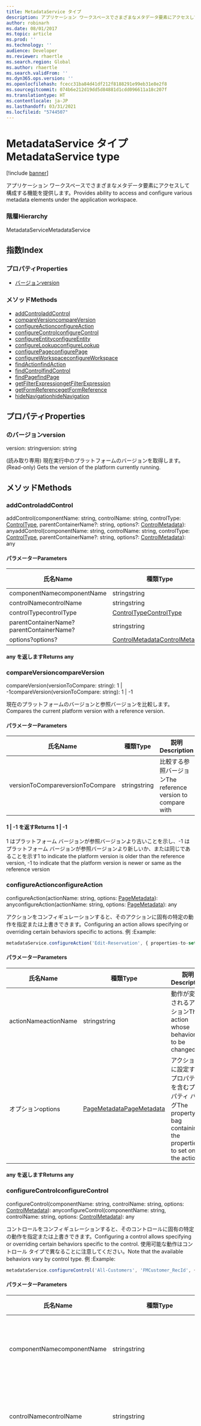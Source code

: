 ```yaml
---
title: MetadataService タイプ
description: アプリケーション ワークスペースでさまざまなメタデータ要素にアクセスして構成する機能を提供します。
author: robinarh
ms.date: 08/01/2017
ms.topic: article
ms.prod: ''
ms.technology: ''
audience: Developer
ms.reviewer: rhaertle
ms.search.region: Global
ms.author: rhaertle
ms.search.validFrom: ''
ms.dyn365.ops.version: ''
ms.openlocfilehash: fcecc31ba84d41df212f8188291e99eb31e8e2f8
ms.sourcegitcommit: 074b6e212d19dd5d84881d1cdd096611a18c207f
ms.translationtype: HT
ms.contentlocale: ja-JP
ms.lasthandoff: 03/31/2021
ms.locfileid: "5744507"
---
```

# <a name="metadataservice-type"></a><span data-ttu-id="0553f-103">MetadataService タイプ</span><span class="sxs-lookup"><span data-stu-id="0553f-103">MetadataService type</span></span>

[!include [banner](../../../../includes/banner.md)]

<span data-ttu-id="0553f-104">アプリケーション ワークスペースでさまざまなメタデータ要素にアクセスして構成する機能を提供します。</span><span class="sxs-lookup"><span data-stu-id="0553f-104">Provides ability to access and configure various metadata elements under the application workspace.</span></span>

### <a name="hierarchy"></a><span data-ttu-id="0553f-105">階層</span><span class="sxs-lookup"><span data-stu-id="0553f-105">Hierarchy</span></span>

<span data-ttu-id="0553f-106">MetadataService</span><span class="sxs-lookup"><span data-stu-id="0553f-106">MetadataService</span></span> <br>

## <a name="index"></a><span data-ttu-id="0553f-107">指数</span><span class="sxs-lookup"><span data-stu-id="0553f-107">Index</span></span>

### <a name="properties"></a><span data-ttu-id="0553f-108">プロパティ</span><span class="sxs-lookup"><span data-stu-id="0553f-108">Properties</span></span>

* [<span data-ttu-id="0553f-109">バージョン</span><span class="sxs-lookup"><span data-stu-id="0553f-109">version</span></span>](services-business-logic-services-imetadataservice.md#version)

### <a name="methods"></a><span data-ttu-id="0553f-110">メソッド</span><span class="sxs-lookup"><span data-stu-id="0553f-110">Methods</span></span>

* [<span data-ttu-id="0553f-111">addControl</span><span class="sxs-lookup"><span data-stu-id="0553f-111">addControl</span></span>](services-business-logic-services-imetadataservice.md#addcontrol)
* [<span data-ttu-id="0553f-112">compareVersion</span><span class="sxs-lookup"><span data-stu-id="0553f-112">compareVersion</span></span>](services-business-logic-services-imetadataservice.md#compareversion)
* [<span data-ttu-id="0553f-113">configureAction</span><span class="sxs-lookup"><span data-stu-id="0553f-113">configureAction</span></span>](services-business-logic-services-imetadataservice.md#configureaction)
* [<span data-ttu-id="0553f-114">configureControl</span><span class="sxs-lookup"><span data-stu-id="0553f-114">configureControl</span></span>](services-business-logic-services-imetadataservice.md#configurecontrol)
* [<span data-ttu-id="0553f-115">configureEntity</span><span class="sxs-lookup"><span data-stu-id="0553f-115">configureEntity</span></span>](services-business-logic-services-imetadataservice.md#configureentity)
* [<span data-ttu-id="0553f-116">configureLookup</span><span class="sxs-lookup"><span data-stu-id="0553f-116">configureLookup</span></span>](services-business-logic-services-imetadataservice.md#configurelookup)
* [<span data-ttu-id="0553f-117">configurePage</span><span class="sxs-lookup"><span data-stu-id="0553f-117">configurePage</span></span>](services-business-logic-services-imetadataservice.md#configurepage)
* [<span data-ttu-id="0553f-118">configureWorkspace</span><span class="sxs-lookup"><span data-stu-id="0553f-118">configureWorkspace</span></span>](services-business-logic-services-imetadataservice.md#configureworkspace)
* [<span data-ttu-id="0553f-119">findAction</span><span class="sxs-lookup"><span data-stu-id="0553f-119">findAction</span></span>](services-business-logic-services-imetadataservice.md#findaction)
* [<span data-ttu-id="0553f-120">findControl</span><span class="sxs-lookup"><span data-stu-id="0553f-120">findControl</span></span>](services-business-logic-services-imetadataservice.md#findcontrol)
* [<span data-ttu-id="0553f-121">findPage</span><span class="sxs-lookup"><span data-stu-id="0553f-121">findPage</span></span>](services-business-logic-services-imetadataservice.md#findpage)
* [<span data-ttu-id="0553f-122">getFilterExpression</span><span class="sxs-lookup"><span data-stu-id="0553f-122">getFilterExpression</span></span>](services-business-logic-services-imetadataservice.md#getfilterexpression)
* [<span data-ttu-id="0553f-123">getFormReference</span><span class="sxs-lookup"><span data-stu-id="0553f-123">getFormReference</span></span>](services-business-logic-services-imetadataservice.md#getformreference)
* [<span data-ttu-id="0553f-124">hideNavigation</span><span class="sxs-lookup"><span data-stu-id="0553f-124">hideNavigation</span></span>](services-business-logic-services-imetadataservice.md#hidenavigation)

## <a name="properties"></a><span data-ttu-id="0553f-125">プロパティ</span><span class="sxs-lookup"><span data-stu-id="0553f-125">Properties</span></span>

### <a name="version"></a><span data-ttu-id="0553f-126">のバージョン</span><span class="sxs-lookup"><span data-stu-id="0553f-126">version</span></span>

<span data-ttu-id="0553f-127">version: string</span><span class="sxs-lookup"><span data-stu-id="0553f-127">version: string</span></span>

<span data-ttu-id="0553f-128">(読み取り専用) 現在実行中のプラットフォームのバージョンを取得します。</span><span class="sxs-lookup"><span data-stu-id="0553f-128">(Read-only) Gets the version of the platform currently running.</span></span>


## <a name="methods"></a><span data-ttu-id="0553f-129">メソッド</span><span class="sxs-lookup"><span data-stu-id="0553f-129">Methods</span></span>

### <a name="addcontrol"></a><span data-ttu-id="0553f-130">addControl</span><span class="sxs-lookup"><span data-stu-id="0553f-130">addControl</span></span>


<span data-ttu-id="0553f-131">addControl(componentName: string, controlName: string, controlType: [ControlType](../modules/view-model-control-basecontrol-icontrol.md#controltype), parentContainerName?: string, options?: [ControlMetadata](view-model-control-basecontrol-icontrol-icontrolmetadata.md)): any</span><span class="sxs-lookup"><span data-stu-id="0553f-131">addControl(componentName: string, controlName: string, controlType: [ControlType](../modules/view-model-control-basecontrol-icontrol.md#controltype), parentContainerName?: string, options?: [ControlMetadata](view-model-control-basecontrol-icontrol-icontrolmetadata.md)): any</span></span>




#### <a name="parameters"></a><span data-ttu-id="0553f-132">パラメーター</span><span class="sxs-lookup"><span data-stu-id="0553f-132">Parameters</span></span>

| <span data-ttu-id="0553f-133">氏名</span><span class="sxs-lookup"><span data-stu-id="0553f-133">Name</span></span> | <span data-ttu-id="0553f-134">種類</span><span class="sxs-lookup"><span data-stu-id="0553f-134">Type</span></span> | <span data-ttu-id="0553f-135">説明</span><span class="sxs-lookup"><span data-stu-id="0553f-135">Description</span></span> |
| ---- | ---- | ----------- |
| <span data-ttu-id="0553f-136">componentName</span><span class="sxs-lookup"><span data-stu-id="0553f-136">componentName</span></span>|<span data-ttu-id="0553f-137">string</span><span class="sxs-lookup"><span data-stu-id="0553f-137">string</span></span>||
| <span data-ttu-id="0553f-138">controlName</span><span class="sxs-lookup"><span data-stu-id="0553f-138">controlName</span></span>|<span data-ttu-id="0553f-139">string</span><span class="sxs-lookup"><span data-stu-id="0553f-139">string</span></span>||
| <span data-ttu-id="0553f-140">controlType</span><span class="sxs-lookup"><span data-stu-id="0553f-140">controlType</span></span>|[<span data-ttu-id="0553f-141">ControlType</span><span class="sxs-lookup"><span data-stu-id="0553f-141">ControlType</span></span>](../modules/view-model-control-basecontrol-icontrol.md#controltype)||
| <span data-ttu-id="0553f-142">parentContainerName?</span><span class="sxs-lookup"><span data-stu-id="0553f-142">parentContainerName?</span></span>|<span data-ttu-id="0553f-143">string</span><span class="sxs-lookup"><span data-stu-id="0553f-143">string</span></span>||
| <span data-ttu-id="0553f-144">options?</span><span class="sxs-lookup"><span data-stu-id="0553f-144">options?</span></span>|[<span data-ttu-id="0553f-145">ControlMetadata</span><span class="sxs-lookup"><span data-stu-id="0553f-145">ControlMetadata</span></span>](view-model-control-basecontrol-icontrol-icontrolmetadata.md)||

#### <a name="returns-any"></a><span data-ttu-id="0553f-146">any を返します</span><span class="sxs-lookup"><span data-stu-id="0553f-146">Returns any</span></span>

### <a name="compareversion"></a><span data-ttu-id="0553f-147">compareVersion</span><span class="sxs-lookup"><span data-stu-id="0553f-147">compareVersion</span></span>


<span data-ttu-id="0553f-148">compareVersion(versionToCompare: string): 1 &#124; -1</span><span class="sxs-lookup"><span data-stu-id="0553f-148">compareVersion(versionToCompare: string): 1 &#124; -1</span></span>

<span data-ttu-id="0553f-149">現在のプラットフォームのバージョンと参照バージョンを比較します。</span><span class="sxs-lookup"><span data-stu-id="0553f-149">Compares the current platform version with a reference version.</span></span>


#### <a name="parameters"></a><span data-ttu-id="0553f-150">パラメーター</span><span class="sxs-lookup"><span data-stu-id="0553f-150">Parameters</span></span>

| <span data-ttu-id="0553f-151">氏名</span><span class="sxs-lookup"><span data-stu-id="0553f-151">Name</span></span> | <span data-ttu-id="0553f-152">種類</span><span class="sxs-lookup"><span data-stu-id="0553f-152">Type</span></span> | <span data-ttu-id="0553f-153">説明</span><span class="sxs-lookup"><span data-stu-id="0553f-153">Description</span></span> |
| ---- | ---- | ----------- |
| <span data-ttu-id="0553f-154">versionToCompare</span><span class="sxs-lookup"><span data-stu-id="0553f-154">versionToCompare</span></span>|<span data-ttu-id="0553f-155">string</span><span class="sxs-lookup"><span data-stu-id="0553f-155">string</span></span>|<span data-ttu-id="0553f-156">比較する参照バージョン</span><span class="sxs-lookup"><span data-stu-id="0553f-156">The reference version to compare with</span></span>|

#### <a name="returns-1-124--1"></a><span data-ttu-id="0553f-157">1 &#124; -1 を返す</span><span class="sxs-lookup"><span data-stu-id="0553f-157">Returns 1 &#124; -1</span></span>
<span data-ttu-id="0553f-158">1 はプラットフォーム バージョンが参照バージョンより古いことを示し、-1 はプラットフォーム バージョンが参照バージョンより新しいか、または同じであることを示す</span><span class="sxs-lookup"><span data-stu-id="0553f-158">1 to indicate the platform version is older than the reference version, -1 to indicate that the platform version is newer or same as the reference version</span></span>

### <a name="configureaction"></a><span data-ttu-id="0553f-159">configureAction</span><span class="sxs-lookup"><span data-stu-id="0553f-159">configureAction</span></span>


<span data-ttu-id="0553f-160">configureAction(actionName: string, options: [PageMetadata](view-model-ipage-ipagemetadata.md)): any</span><span class="sxs-lookup"><span data-stu-id="0553f-160">configureAction(actionName: string, options: [PageMetadata](view-model-ipage-ipagemetadata.md)): any</span></span>

<span data-ttu-id="0553f-161">アクションをコンフィギュレーションすると、そのアクションに固有の特定の動作を指定または上書きできます。</span><span class="sxs-lookup"><span data-stu-id="0553f-161">Configuring an action allows specifying or overriding certain behaviors specific to actions.</span></span>
<span data-ttu-id="0553f-162">例 :</span><span class="sxs-lookup"><span data-stu-id="0553f-162">Example:</span></span>

```javascript
metadataService.configureAction('Edit-Reservation', { properties-to-set });
```


#### <a name="parameters"></a><span data-ttu-id="0553f-163">パラメーター</span><span class="sxs-lookup"><span data-stu-id="0553f-163">Parameters</span></span>

| <span data-ttu-id="0553f-164">氏名</span><span class="sxs-lookup"><span data-stu-id="0553f-164">Name</span></span> | <span data-ttu-id="0553f-165">種類</span><span class="sxs-lookup"><span data-stu-id="0553f-165">Type</span></span> | <span data-ttu-id="0553f-166">説明</span><span class="sxs-lookup"><span data-stu-id="0553f-166">Description</span></span> |
| ---- | ---- | ----------- |
| <span data-ttu-id="0553f-167">actionName</span><span class="sxs-lookup"><span data-stu-id="0553f-167">actionName</span></span>|<span data-ttu-id="0553f-168">string</span><span class="sxs-lookup"><span data-stu-id="0553f-168">string</span></span>|<span data-ttu-id="0553f-169">動作が変更されるアクション</span><span class="sxs-lookup"><span data-stu-id="0553f-169">The action whose behavior is to be changed</span></span>|
| <span data-ttu-id="0553f-170">オプション</span><span class="sxs-lookup"><span data-stu-id="0553f-170">options</span></span>|[<span data-ttu-id="0553f-171">PageMetadata</span><span class="sxs-lookup"><span data-stu-id="0553f-171">PageMetadata</span></span>](view-model-ipage-ipagemetadata.md)|<span data-ttu-id="0553f-172">アクションに設定するプロパティを含むプロパティ バッグ</span><span class="sxs-lookup"><span data-stu-id="0553f-172">The property bag containing the properties to set on the action</span></span>|

#### <a name="returns-any"></a><span data-ttu-id="0553f-173">any を返します</span><span class="sxs-lookup"><span data-stu-id="0553f-173">Returns any</span></span>

### <a name="configurecontrol"></a><span data-ttu-id="0553f-174">configureControl</span><span class="sxs-lookup"><span data-stu-id="0553f-174">configureControl</span></span>


<span data-ttu-id="0553f-175">configureControl(componentName: string, controlName: string, options: [ControlMetadata](view-model-control-basecontrol-icontrol-icontrolmetadata.md)): any</span><span class="sxs-lookup"><span data-stu-id="0553f-175">configureControl(componentName: string, controlName: string, options: [ControlMetadata](view-model-control-basecontrol-icontrol-icontrolmetadata.md)): any</span></span>

<span data-ttu-id="0553f-176">コントロールをコンフィギュレーションすると、そのコントロールに固有の特定の動作を指定または上書きできます。</span><span class="sxs-lookup"><span data-stu-id="0553f-176">Configuring a control allows specifying or overriding certain behaviors specific to the control.</span></span> <span data-ttu-id="0553f-177">使用可能な動作はコントロール タイプで異なることに注意してください。</span><span class="sxs-lookup"><span data-stu-id="0553f-177">Note that the available behaviors vary by control type.</span></span>
<span data-ttu-id="0553f-178">例 :</span><span class="sxs-lookup"><span data-stu-id="0553f-178">Example:</span></span>

```javascript
metadataService.configureControl('All-Customers', 'FMCustomer_RecId', { properties-to-set });
```


#### <a name="parameters"></a><span data-ttu-id="0553f-179">パラメーター</span><span class="sxs-lookup"><span data-stu-id="0553f-179">Parameters</span></span>

| <span data-ttu-id="0553f-180">氏名</span><span class="sxs-lookup"><span data-stu-id="0553f-180">Name</span></span> | <span data-ttu-id="0553f-181">種類</span><span class="sxs-lookup"><span data-stu-id="0553f-181">Type</span></span> | <span data-ttu-id="0553f-182">説明</span><span class="sxs-lookup"><span data-stu-id="0553f-182">Description</span></span> |
| ---- | ---- | ----------- |
| <span data-ttu-id="0553f-183">componentName</span><span class="sxs-lookup"><span data-stu-id="0553f-183">componentName</span></span>|<span data-ttu-id="0553f-184">string</span><span class="sxs-lookup"><span data-stu-id="0553f-184">string</span></span>|<span data-ttu-id="0553f-185">コントロールを含むページまたはアクション</span><span class="sxs-lookup"><span data-stu-id="0553f-185">A page or action that contains the control</span></span>|
| <span data-ttu-id="0553f-186">controlName</span><span class="sxs-lookup"><span data-stu-id="0553f-186">controlName</span></span>|<span data-ttu-id="0553f-187">string</span><span class="sxs-lookup"><span data-stu-id="0553f-187">string</span></span>|<span data-ttu-id="0553f-188">動作を変更するコントロール</span><span class="sxs-lookup"><span data-stu-id="0553f-188">The control whose behavior is to be changed</span></span>|
| <span data-ttu-id="0553f-189">オプション</span><span class="sxs-lookup"><span data-stu-id="0553f-189">options</span></span>|[<span data-ttu-id="0553f-190">ControlMetadata</span><span class="sxs-lookup"><span data-stu-id="0553f-190">ControlMetadata</span></span>](view-model-control-basecontrol-icontrol-icontrolmetadata.md)|<span data-ttu-id="0553f-191">コントロールに設定するプロパティを含むプロパティ バッグ</span><span class="sxs-lookup"><span data-stu-id="0553f-191">The property bag containing the properties to set on the control</span></span>|

#### <a name="returns-any"></a><span data-ttu-id="0553f-192">any を返します</span><span class="sxs-lookup"><span data-stu-id="0553f-192">Returns any</span></span>

### <a name="configureentity"></a><span data-ttu-id="0553f-193">configureEntity</span><span class="sxs-lookup"><span data-stu-id="0553f-193">configureEntity</span></span>


<span data-ttu-id="0553f-194">configureEntity(entityName: string, options: any): any</span><span class="sxs-lookup"><span data-stu-id="0553f-194">configureEntity(entityName: string, options: any): any</span></span>

<span data-ttu-id="0553f-195">エンティティをコンフィギュレーションすると、そのエンティティに固有の特定の動作を指定または上書きできます。</span><span class="sxs-lookup"><span data-stu-id="0553f-195">Configuring an entity allows specifying or overriding certain behaviors specific to the entity.</span></span>
<span data-ttu-id="0553f-196">例 :</span><span class="sxs-lookup"><span data-stu-id="0553f-196">Example:</span></span>

```javascript
metadataService.configureEntity("FMCustomer", { properties-to-set });
```


#### <a name="parameters"></a><span data-ttu-id="0553f-197">パラメーター</span><span class="sxs-lookup"><span data-stu-id="0553f-197">Parameters</span></span>

| <span data-ttu-id="0553f-198">氏名</span><span class="sxs-lookup"><span data-stu-id="0553f-198">Name</span></span> | <span data-ttu-id="0553f-199">種類</span><span class="sxs-lookup"><span data-stu-id="0553f-199">Type</span></span> | <span data-ttu-id="0553f-200">説明</span><span class="sxs-lookup"><span data-stu-id="0553f-200">Description</span></span> |
| ---- | ---- | ----------- |
| <span data-ttu-id="0553f-201">entityName</span><span class="sxs-lookup"><span data-stu-id="0553f-201">entityName</span></span>|<span data-ttu-id="0553f-202">string</span><span class="sxs-lookup"><span data-stu-id="0553f-202">string</span></span>|<span data-ttu-id="0553f-203">エンティティ名</span><span class="sxs-lookup"><span data-stu-id="0553f-203">An entity name</span></span>|
| <span data-ttu-id="0553f-204">オプション</span><span class="sxs-lookup"><span data-stu-id="0553f-204">options</span></span>|<span data-ttu-id="0553f-205">any</span><span class="sxs-lookup"><span data-stu-id="0553f-205">any</span></span>|<span data-ttu-id="0553f-206">エンティティに設定するプロパティを含むプロパティ バッグ</span><span class="sxs-lookup"><span data-stu-id="0553f-206">The property bag containing the properties to set on the entity</span></span>|

#### <a name="returns-any"></a><span data-ttu-id="0553f-207">any を返します</span><span class="sxs-lookup"><span data-stu-id="0553f-207">Returns any</span></span>

### <a name="configurelookup"></a><span data-ttu-id="0553f-208">configureLookup</span><span class="sxs-lookup"><span data-stu-id="0553f-208">configureLookup</span></span>


<span data-ttu-id="0553f-209">configureLookup(taskName: string, lookupControlName: string, options: [LookupMetadata](view-model-control-lookup-ilookup-ilookupmetadata.md)): any</span><span class="sxs-lookup"><span data-stu-id="0553f-209">configureLookup(taskName: string, lookupControlName: string, options: [LookupMetadata](view-model-control-lookup-ilookup-ilookupmetadata.md)): any</span></span>

<span data-ttu-id="0553f-210">アクションのフィールドをルックアップとして動作するようにコンフィギュレーションします。</span><span class="sxs-lookup"><span data-stu-id="0553f-210">Configures a field on an action to behave as a lookup.</span></span> <span data-ttu-id="0553f-211">リスト コントロールを含む既存のページを使用する必要があります。</span><span class="sxs-lookup"><span data-stu-id="0553f-211">Requires using an existing page which contains a list control.</span></span>
<span data-ttu-id="0553f-212">例 :</span><span class="sxs-lookup"><span data-stu-id="0553f-212">Example:</span></span>

```javascript
metadataService.configureLookup('Add-Reservation', 'FMRental_Customer', { lookupPage: 'All-Customers', valueField: 'FMCustomer_RecId', displayField: 'FMCustomer_FullName'});
```


#### <a name="parameters"></a><span data-ttu-id="0553f-213">パラメーター</span><span class="sxs-lookup"><span data-stu-id="0553f-213">Parameters</span></span>

| <span data-ttu-id="0553f-214">氏名</span><span class="sxs-lookup"><span data-stu-id="0553f-214">Name</span></span> | <span data-ttu-id="0553f-215">種類</span><span class="sxs-lookup"><span data-stu-id="0553f-215">Type</span></span> | <span data-ttu-id="0553f-216">説明</span><span class="sxs-lookup"><span data-stu-id="0553f-216">Description</span></span> |
| ---- | ---- | ----------- |
| <span data-ttu-id="0553f-217">taskName</span><span class="sxs-lookup"><span data-stu-id="0553f-217">taskName</span></span>|<span data-ttu-id="0553f-218">string</span><span class="sxs-lookup"><span data-stu-id="0553f-218">string</span></span>|<span data-ttu-id="0553f-219">アクション名</span><span class="sxs-lookup"><span data-stu-id="0553f-219">Action name</span></span>|
| <span data-ttu-id="0553f-220">lookupControlName</span><span class="sxs-lookup"><span data-stu-id="0553f-220">lookupControlName</span></span>|<span data-ttu-id="0553f-221">string</span><span class="sxs-lookup"><span data-stu-id="0553f-221">string</span></span>|<span data-ttu-id="0553f-222">ルックアップの動作を指定するフィールドのコントロール名</span><span class="sxs-lookup"><span data-stu-id="0553f-222">The control name of the field to be given lookup behavior</span></span>|
| <span data-ttu-id="0553f-223">オプション</span><span class="sxs-lookup"><span data-stu-id="0553f-223">options</span></span>|[<span data-ttu-id="0553f-224">LookupMetadata</span><span class="sxs-lookup"><span data-stu-id="0553f-224">LookupMetadata</span></span>](view-model-control-lookup-ilookup-ilookupmetadata.md)|<span data-ttu-id="0553f-225">ルックアップ コンフィギュレーション オブジェクト</span><span class="sxs-lookup"><span data-stu-id="0553f-225">Lookup configuration object</span></span>|

#### <a name="returns-any"></a><span data-ttu-id="0553f-226">any を返します</span><span class="sxs-lookup"><span data-stu-id="0553f-226">Returns any</span></span>

### <a name="configurepage"></a><span data-ttu-id="0553f-227">configurePage</span><span class="sxs-lookup"><span data-stu-id="0553f-227">configurePage</span></span>


<span data-ttu-id="0553f-228">configurePage(pageName: string, options: [PageMetadata](view-model-ipage-ipagemetadata.md)): any</span><span class="sxs-lookup"><span data-stu-id="0553f-228">configurePage(pageName: string, options: [PageMetadata](view-model-ipage-ipagemetadata.md)): any</span></span>

<span data-ttu-id="0553f-229">ページをコンフィギュレーションすると、そのページに固有の特定の動作を指定または上書きできます。</span><span class="sxs-lookup"><span data-stu-id="0553f-229">Configuring a Page allows specifying or overriding certain behaviors specific to the Page.</span></span>
<span data-ttu-id="0553f-230">例 :</span><span class="sxs-lookup"><span data-stu-id="0553f-230">Example:</span></span>

```javascript
metadataService.configurePage('Reservation-details', { properties-to-set });
```


#### <a name="parameters"></a><span data-ttu-id="0553f-231">パラメーター</span><span class="sxs-lookup"><span data-stu-id="0553f-231">Parameters</span></span>

| <span data-ttu-id="0553f-232">氏名</span><span class="sxs-lookup"><span data-stu-id="0553f-232">Name</span></span> | <span data-ttu-id="0553f-233">種類</span><span class="sxs-lookup"><span data-stu-id="0553f-233">Type</span></span> | <span data-ttu-id="0553f-234">説明</span><span class="sxs-lookup"><span data-stu-id="0553f-234">Description</span></span> |
| ---- | ---- | ----------- |
| <span data-ttu-id="0553f-235">pageName</span><span class="sxs-lookup"><span data-stu-id="0553f-235">pageName</span></span>|<span data-ttu-id="0553f-236">string</span><span class="sxs-lookup"><span data-stu-id="0553f-236">string</span></span>|<span data-ttu-id="0553f-237">コントロールを含むページ</span><span class="sxs-lookup"><span data-stu-id="0553f-237">The page that contains the control</span></span>|
| <span data-ttu-id="0553f-238">オプション</span><span class="sxs-lookup"><span data-stu-id="0553f-238">options</span></span>|[<span data-ttu-id="0553f-239">PageMetadata</span><span class="sxs-lookup"><span data-stu-id="0553f-239">PageMetadata</span></span>](view-model-ipage-ipagemetadata.md)|<span data-ttu-id="0553f-240">ページに設定するプロパティを含むプロパティ バッグ</span><span class="sxs-lookup"><span data-stu-id="0553f-240">The property bag containing the properties to set on the page</span></span>|

#### <a name="returns-any"></a><span data-ttu-id="0553f-241">any を返します</span><span class="sxs-lookup"><span data-stu-id="0553f-241">Returns any</span></span>

### <a name="configureworkspace"></a><span data-ttu-id="0553f-242">configureWorkspace</span><span class="sxs-lookup"><span data-stu-id="0553f-242">configureWorkspace</span></span>


<span data-ttu-id="0553f-243">configureWorkspace(options: [PageMetadata](view-model-ipage-ipagemetadata.md)): any</span><span class="sxs-lookup"><span data-stu-id="0553f-243">configureWorkspace(options: [PageMetadata](view-model-ipage-ipagemetadata.md)): any</span></span>

<span data-ttu-id="0553f-244">ワークスペースをコンフィギュレーションすると、そのワークスペースに固有の特定の動作を指定または上書きできます。</span><span class="sxs-lookup"><span data-stu-id="0553f-244">Configuring a workspace allows specifying or overriding certain behaviors specific to the workspace.</span></span>
<span data-ttu-id="0553f-245">例 :</span><span class="sxs-lookup"><span data-stu-id="0553f-245">Example:</span></span>

```javascript
metadataService.configureWorkspace({ properties-to-set });
```


#### <a name="parameters"></a><span data-ttu-id="0553f-246">パラメーター</span><span class="sxs-lookup"><span data-stu-id="0553f-246">Parameters</span></span>

| <span data-ttu-id="0553f-247">氏名</span><span class="sxs-lookup"><span data-stu-id="0553f-247">Name</span></span> | <span data-ttu-id="0553f-248">種類</span><span class="sxs-lookup"><span data-stu-id="0553f-248">Type</span></span> | <span data-ttu-id="0553f-249">説明</span><span class="sxs-lookup"><span data-stu-id="0553f-249">Description</span></span> |
| ---- | ---- | ----------- |
| <span data-ttu-id="0553f-250">オプション</span><span class="sxs-lookup"><span data-stu-id="0553f-250">options</span></span>|[<span data-ttu-id="0553f-251">PageMetadata</span><span class="sxs-lookup"><span data-stu-id="0553f-251">PageMetadata</span></span>](view-model-ipage-ipagemetadata.md)|<span data-ttu-id="0553f-252">ワークスペースに設定するプロパティを含むプロパティ バッグ</span><span class="sxs-lookup"><span data-stu-id="0553f-252">The property bag containing the properties to set on the workspace</span></span>|

#### <a name="returns-any"></a><span data-ttu-id="0553f-253">any を返します</span><span class="sxs-lookup"><span data-stu-id="0553f-253">Returns any</span></span>

### <a name="findaction"></a><span data-ttu-id="0553f-254">findAction</span><span class="sxs-lookup"><span data-stu-id="0553f-254">findAction</span></span>


<span data-ttu-id="0553f-255">findAction(actionName: string): [PageMetadata](view-model-ipage-ipagemetadata.md)</span><span class="sxs-lookup"><span data-stu-id="0553f-255">findAction(actionName: string): [PageMetadata](view-model-ipage-ipagemetadata.md)</span></span>

<span data-ttu-id="0553f-256">メタデータ (メタデータを変更するために使用されない) を検査するため、指定されたアクションの現在のメタデータ インスタンスのコピーを取得します。</span><span class="sxs-lookup"><span data-stu-id="0553f-256">Gets a copy of the current metadata instance of a specified Action, for the purpose of inspecting the metadata (not to be used for changing the metadata).</span></span>
<span data-ttu-id="0553f-257">注記: メタデータはビジネス ロジックによっていつでも変更でき、呼び出された時点でメタデータの状態を反映するため、この API を使用してコピーを取得するタイミングに注意する必要があります。</span><span class="sxs-lookup"><span data-stu-id="0553f-257">Note: Since metadata can be changed at any time by business logic, you must be mindful of when you use this API to get a copy as it will reflect the state of the metadata at the time the call is made.</span></span>

<span data-ttu-id="0553f-258">例 :</span><span class="sxs-lookup"><span data-stu-id="0553f-258">Example:</span></span>

```javascript
var newCustomerTaskMetadata = metadataService.findTask("New-customer");
```


#### <a name="parameters"></a><span data-ttu-id="0553f-259">パラメーター</span><span class="sxs-lookup"><span data-stu-id="0553f-259">Parameters</span></span>

| <span data-ttu-id="0553f-260">氏名</span><span class="sxs-lookup"><span data-stu-id="0553f-260">Name</span></span> | <span data-ttu-id="0553f-261">種類</span><span class="sxs-lookup"><span data-stu-id="0553f-261">Type</span></span> | <span data-ttu-id="0553f-262">説明</span><span class="sxs-lookup"><span data-stu-id="0553f-262">Description</span></span> |
| ---- | ---- | ----------- |
| <span data-ttu-id="0553f-263">actionName</span><span class="sxs-lookup"><span data-stu-id="0553f-263">actionName</span></span>|<span data-ttu-id="0553f-264">string</span><span class="sxs-lookup"><span data-stu-id="0553f-264">string</span></span>|<span data-ttu-id="0553f-265">アクション名</span><span class="sxs-lookup"><span data-stu-id="0553f-265">An action name</span></span>|

#### <a name="returns-pagemetadata"></a><span data-ttu-id="0553f-266">[PageMetadata](view-model-ipage-ipagemetadata.md) を返します</span><span class="sxs-lookup"><span data-stu-id="0553f-266">Returns [PageMetadata](view-model-ipage-ipagemetadata.md)</span></span>



### <a name="findcontrol"></a><span data-ttu-id="0553f-267">findControl</span><span class="sxs-lookup"><span data-stu-id="0553f-267">findControl</span></span>


<span data-ttu-id="0553f-268">findControl(componentMetadata: any, controlName: string): [ControlMetadata](view-model-control-basecontrol-icontrol-icontrolmetadata.md)</span><span class="sxs-lookup"><span data-stu-id="0553f-268">findControl(componentMetadata: any, controlName: string): [ControlMetadata](view-model-control-basecontrol-icontrol-icontrolmetadata.md)</span></span>

<span data-ttu-id="0553f-269">メタデータ (メタデータを変更するために使用されない) を検査するため、指定されたコントロールの現在のメタデータ インスタンスのコピーを取得します。</span><span class="sxs-lookup"><span data-stu-id="0553f-269">Gets a copy of the current metadata instance of a specified control, for the purpose of inspecting the metadata (not to be used for changing the metadata).</span></span>
<span data-ttu-id="0553f-270">注記: メタデータはビジネス ロジックによっていつでも変更でき、呼び出された時点でメタデータの状態を反映するため、この API を使用してコピーを取得するタイミングに注意する必要があります。</span><span class="sxs-lookup"><span data-stu-id="0553f-270">Note: Since metadata can be changed at any time by business logic, you must be mindful of when you use this API to get a copy as it will reflect the state of the metadata at the time the call is made.</span></span>

<span data-ttu-id="0553f-271">例 :</span><span class="sxs-lookup"><span data-stu-id="0553f-271">Example:</span></span>

```javascript
var firstNameControl = metadataService.findControl(newCustomerTaskMetadata, 'FMCustomer_FirstName');
```


#### <a name="parameters"></a><span data-ttu-id="0553f-272">パラメーター</span><span class="sxs-lookup"><span data-stu-id="0553f-272">Parameters</span></span>

| <span data-ttu-id="0553f-273">氏名</span><span class="sxs-lookup"><span data-stu-id="0553f-273">Name</span></span> | <span data-ttu-id="0553f-274">種類</span><span class="sxs-lookup"><span data-stu-id="0553f-274">Type</span></span> | <span data-ttu-id="0553f-275">説明</span><span class="sxs-lookup"><span data-stu-id="0553f-275">Description</span></span> |
| ---- | ---- | ----------- |
| <span data-ttu-id="0553f-276">componentMetadata</span><span class="sxs-lookup"><span data-stu-id="0553f-276">componentMetadata</span></span>|<span data-ttu-id="0553f-277">any</span><span class="sxs-lookup"><span data-stu-id="0553f-277">any</span></span>|<span data-ttu-id="0553f-278">ページまたはアクションのメタデータ インスタンス</span><span class="sxs-lookup"><span data-stu-id="0553f-278">A metadata instance of the page or action</span></span>|
| <span data-ttu-id="0553f-279">controlName</span><span class="sxs-lookup"><span data-stu-id="0553f-279">controlName</span></span>|<span data-ttu-id="0553f-280">string</span><span class="sxs-lookup"><span data-stu-id="0553f-280">string</span></span>|<span data-ttu-id="0553f-281">コントロール名</span><span class="sxs-lookup"><span data-stu-id="0553f-281">A control name</span></span>|

#### <a name="returns-controlmetadata"></a><span data-ttu-id="0553f-282">[ControlMetadata](view-model-control-basecontrol-icontrol-icontrolmetadata.md) を返します</span><span class="sxs-lookup"><span data-stu-id="0553f-282">Returns [ControlMetadata](view-model-control-basecontrol-icontrol-icontrolmetadata.md)</span></span>



### <a name="findpage"></a><span data-ttu-id="0553f-283">findPage</span><span class="sxs-lookup"><span data-stu-id="0553f-283">findPage</span></span>


<span data-ttu-id="0553f-284">findPage(pageName: string): [PageMetadata](view-model-ipage-ipagemetadata.md)</span><span class="sxs-lookup"><span data-stu-id="0553f-284">findPage(pageName: string): [PageMetadata](view-model-ipage-ipagemetadata.md)</span></span>

<span data-ttu-id="0553f-285">メタデータ (メタデータを変更するために使用されない) を検査するため、指定されたページの現在のメタデータ インスタンスのコピーを取得します。</span><span class="sxs-lookup"><span data-stu-id="0553f-285">Gets a copy of the current metadata instance of a specified page, for the purpose of inspecting the metadata (not to be used for changing the metadata).</span></span>
<span data-ttu-id="0553f-286">注記: メタデータはビジネス ロジックによっていつでも変更でき、呼び出された時点でメタデータの状態を反映するため、この API を使用してコピーを取得するタイミングに注意する必要があります。</span><span class="sxs-lookup"><span data-stu-id="0553f-286">Note: Since metadata can be changed at any time by business logic, you must be mindful of when you use this API to get a copy as it will reflect the state of the metadata at the time the call is made.</span></span>

<span data-ttu-id="0553f-287">例 :</span><span class="sxs-lookup"><span data-stu-id="0553f-287">Example:</span></span>

```javascript
var reservationDetailsMetadata = metadataService.findPage("Reservation-details");
```


#### <a name="parameters"></a><span data-ttu-id="0553f-288">パラメーター</span><span class="sxs-lookup"><span data-stu-id="0553f-288">Parameters</span></span>

| <span data-ttu-id="0553f-289">氏名</span><span class="sxs-lookup"><span data-stu-id="0553f-289">Name</span></span> | <span data-ttu-id="0553f-290">種類</span><span class="sxs-lookup"><span data-stu-id="0553f-290">Type</span></span> | <span data-ttu-id="0553f-291">説明</span><span class="sxs-lookup"><span data-stu-id="0553f-291">Description</span></span> |
| ---- | ---- | ----------- |
| <span data-ttu-id="0553f-292">pageName</span><span class="sxs-lookup"><span data-stu-id="0553f-292">pageName</span></span>|<span data-ttu-id="0553f-293">string</span><span class="sxs-lookup"><span data-stu-id="0553f-293">string</span></span>|<span data-ttu-id="0553f-294">ページ名</span><span class="sxs-lookup"><span data-stu-id="0553f-294">A page name</span></span>|

#### <a name="returns-pagemetadata"></a><span data-ttu-id="0553f-295">[PageMetadata](view-model-ipage-ipagemetadata.md) を返します</span><span class="sxs-lookup"><span data-stu-id="0553f-295">Returns [PageMetadata](view-model-ipage-ipagemetadata.md)</span></span>



### <a name="getfilterexpression"></a><span data-ttu-id="0553f-296">getFilterExpression</span><span class="sxs-lookup"><span data-stu-id="0553f-296">getFilterExpression</span></span>


<span data-ttu-id="0553f-297">getFilterExpression(pageName: string, listControlName: string, controlName: string, operator: [ExpressionOperator](../modules/services-business-logic-services.md#expressionoperator), value: string): DataFilter</span><span class="sxs-lookup"><span data-stu-id="0553f-297">getFilterExpression(pageName: string, listControlName: string, controlName: string, operator: [ExpressionOperator](../modules/services-business-logic-services.md#expressionoperator), value: string): DataFilter</span></span>

<span data-ttu-id="0553f-298">指定されたオプションに基づいてリスト コントロール用の DataFilter オブジェクトを作成します。</span><span class="sxs-lookup"><span data-stu-id="0553f-298">Create a DataFilter object for a list control based on the provided options.</span></span>
<span data-ttu-id="0553f-299">例 :</span><span class="sxs-lookup"><span data-stu-id="0553f-299">Example:</span></span>
```javascript
var filter = metadataService.getFilterExpression(
 pageNames.AllCustomers, controlNames.CustomerList, controlNames.CustomerFullName, "Is", firstCustomerName),
```


#### <a name="parameters"></a><span data-ttu-id="0553f-300">パラメーター</span><span class="sxs-lookup"><span data-stu-id="0553f-300">Parameters</span></span>

| <span data-ttu-id="0553f-301">氏名</span><span class="sxs-lookup"><span data-stu-id="0553f-301">Name</span></span> | <span data-ttu-id="0553f-302">種類</span><span class="sxs-lookup"><span data-stu-id="0553f-302">Type</span></span> | <span data-ttu-id="0553f-303">説明</span><span class="sxs-lookup"><span data-stu-id="0553f-303">Description</span></span> |
| ---- | ---- | ----------- |
| <span data-ttu-id="0553f-304">pageName</span><span class="sxs-lookup"><span data-stu-id="0553f-304">pageName</span></span>|<span data-ttu-id="0553f-305">string</span><span class="sxs-lookup"><span data-stu-id="0553f-305">string</span></span>||
| <span data-ttu-id="0553f-306">listControlName</span><span class="sxs-lookup"><span data-stu-id="0553f-306">listControlName</span></span>|<span data-ttu-id="0553f-307">string</span><span class="sxs-lookup"><span data-stu-id="0553f-307">string</span></span>||
| <span data-ttu-id="0553f-308">controlName</span><span class="sxs-lookup"><span data-stu-id="0553f-308">controlName</span></span>|<span data-ttu-id="0553f-309">string</span><span class="sxs-lookup"><span data-stu-id="0553f-309">string</span></span>||
| <span data-ttu-id="0553f-310">演算子</span><span class="sxs-lookup"><span data-stu-id="0553f-310">operator</span></span>|[<span data-ttu-id="0553f-311">ExpressionOperator</span><span class="sxs-lookup"><span data-stu-id="0553f-311">ExpressionOperator</span></span>](../modules/services-business-logic-services.md#expressionoperator)||
| <span data-ttu-id="0553f-312">値</span><span class="sxs-lookup"><span data-stu-id="0553f-312">value</span></span>|<span data-ttu-id="0553f-313">string</span><span class="sxs-lookup"><span data-stu-id="0553f-313">string</span></span>||

#### <a name="returns-datafilter"></a><span data-ttu-id="0553f-314">DataFilter を返します</span><span class="sxs-lookup"><span data-stu-id="0553f-314">Returns DataFilter</span></span>



### <a name="getformreference"></a><span data-ttu-id="0553f-315">getFormReference</span><span class="sxs-lookup"><span data-stu-id="0553f-315">getFormReference</span></span>


<span data-ttu-id="0553f-316">getFormReference(componentName: string, filterContext: DataFilter, excludeContext: boolean, filterLocalOnly?: boolean): [NavigationArgs](view-model-ipage-inavigationargs.md)</span><span class="sxs-lookup"><span data-stu-id="0553f-316">getFormReference(componentName: string, filterContext: DataFilter, excludeContext: boolean, filterLocalOnly?: boolean): [NavigationArgs](view-model-ipage-inavigationargs.md)</span></span>

<span data-ttu-id="0553f-317">ナビゲーション コントロールで使用する特定のページ/アクションに対し INavigationArgs オブジェクトを作成します。</span><span class="sxs-lookup"><span data-stu-id="0553f-317">Create an INavigationArgs object for a specific page/action to be used with a navigation control.</span></span>


#### <a name="parameters"></a><span data-ttu-id="0553f-318">パラメーター</span><span class="sxs-lookup"><span data-stu-id="0553f-318">Parameters</span></span>

| <span data-ttu-id="0553f-319">氏名</span><span class="sxs-lookup"><span data-stu-id="0553f-319">Name</span></span> | <span data-ttu-id="0553f-320">種類</span><span class="sxs-lookup"><span data-stu-id="0553f-320">Type</span></span> | <span data-ttu-id="0553f-321">説明</span><span class="sxs-lookup"><span data-stu-id="0553f-321">Description</span></span> |
| ---- | ---- | ----------- |
| <span data-ttu-id="0553f-322">componentName</span><span class="sxs-lookup"><span data-stu-id="0553f-322">componentName</span></span>|<span data-ttu-id="0553f-323">string</span><span class="sxs-lookup"><span data-stu-id="0553f-323">string</span></span>|<span data-ttu-id="0553f-324">アクション/ページの名前</span><span class="sxs-lookup"><span data-stu-id="0553f-324">Name of the action/page</span></span>|
| <span data-ttu-id="0553f-325">filterContext</span><span class="sxs-lookup"><span data-stu-id="0553f-325">filterContext</span></span>|<span data-ttu-id="0553f-326">DataFilter</span><span class="sxs-lookup"><span data-stu-id="0553f-326">DataFilter</span></span>||
| <span data-ttu-id="0553f-327">excludeContext</span><span class="sxs-lookup"><span data-stu-id="0553f-327">excludeContext</span></span>|<span data-ttu-id="0553f-328">ブール値</span><span class="sxs-lookup"><span data-stu-id="0553f-328">boolean</span></span>||
| <span data-ttu-id="0553f-329">filterLocalOnly?</span><span class="sxs-lookup"><span data-stu-id="0553f-329">filterLocalOnly?</span></span>|<span data-ttu-id="0553f-330">ブール値</span><span class="sxs-lookup"><span data-stu-id="0553f-330">boolean</span></span>||

#### <a name="returns-navigationargs"></a><span data-ttu-id="0553f-331">[NavigationArgs](view-model-ipage-inavigationargs.md) を返します</span><span class="sxs-lookup"><span data-stu-id="0553f-331">Returns [NavigationArgs](view-model-ipage-inavigationargs.md)</span></span>



### <a name="hidenavigation"></a><span data-ttu-id="0553f-332">hideNavigation</span><span class="sxs-lookup"><span data-stu-id="0553f-332">hideNavigation</span></span>


<span data-ttu-id="0553f-333">hideNavigation(pageNamesToHide: string [ ]): any</span><span class="sxs-lookup"><span data-stu-id="0553f-333">hideNavigation(pageNamesToHide: string [ ]): any</span></span>

<span data-ttu-id="0553f-334">既定のランディング ページから指定されたページを非表示にします。</span><span class="sxs-lookup"><span data-stu-id="0553f-334">Hides the specified page(s) from the default landing page.</span></span>
<span data-ttu-id="0553f-335">例 :</span><span class="sxs-lookup"><span data-stu-id="0553f-335">Example:</span></span>

```javascript
metadataService.hideNavigation('Select-a-customer', 'Select-a-vehicle');
```


#### <a name="parameters"></a><span data-ttu-id="0553f-336">パラメーター</span><span class="sxs-lookup"><span data-stu-id="0553f-336">Parameters</span></span>

| <span data-ttu-id="0553f-337">氏名</span><span class="sxs-lookup"><span data-stu-id="0553f-337">Name</span></span> | <span data-ttu-id="0553f-338">種類</span><span class="sxs-lookup"><span data-stu-id="0553f-338">Type</span></span> | <span data-ttu-id="0553f-339">説明</span><span class="sxs-lookup"><span data-stu-id="0553f-339">Description</span></span> |
| ---- | ---- | ----------- |
| <span data-ttu-id="0553f-340">pageNamesToHide</span><span class="sxs-lookup"><span data-stu-id="0553f-340">pageNamesToHide</span></span>|<span data-ttu-id="0553f-341">string [ ]</span><span class="sxs-lookup"><span data-stu-id="0553f-341">string [ ]</span></span>|<span data-ttu-id="0553f-342">ページ名</span><span class="sxs-lookup"><span data-stu-id="0553f-342">Page name(s)</span></span>|

#### <a name="returns-any"></a><span data-ttu-id="0553f-343">any を返します</span><span class="sxs-lookup"><span data-stu-id="0553f-343">Returns any</span></span>



[!INCLUDE[footer-include](../../../../../../includes/footer-banner.md)]